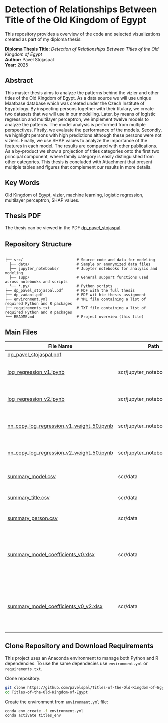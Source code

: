 # Detection of Relationships Between Title of the Old Kingdom of Egypt

This repository provides a overview of the code and selected visualizations created as part of my diploma thesis:

**Diploma Thesis Title:** *Detection of Relationships Between Titles of the Old Kingdom of Egypt*  
**Author:** Pavel Stojaspal  
**Year:** 2025

## Abstract

This master thesis aims to analyze the patterns behind the vizier and other titles of the Old Kingdom of Egypt. As a data source we will use unique Maatbase database which was created under the Czech Institute of Egyptology. By inspecting persons together with their titulary, we create two datasets that we will use in our modelling. Later, by means of logistic regression and multilayer perceptron, we implement twelve models to analyze the patterns. The model analysis is performed from multiple perspectives. Firstly, we evaluate the performance of the models. Secondly, we highlight persons with high predictions although these persons were not viziers. Finally, we use SHAP values to analyze the importance of the features in each model. The results are compared with other publications. As a by-product we show a projection of titles categories onto the first two principal component, where family category is easily distinguished from other categories. This thesis is concluded with Attachment that present multiple tables and figures that complement our results in more details.

## Key Words

Old Kingdom of Egypt, vizier, machine learning, logistic regression, multilayer perceptron, SHAP values.

## Thesis PDF
The thesis can be viewed in the PDF [dp_pavel_stojaspal](https://github.com/pavelspal/Titles-of-the-Old-Kingdom-of-Egypt/blob/main/dp_pavel_stojaspal.pdf).

## Repository Structure

```plaintext

├── src/                        # Source code and data for modeling
  ├── data/                     # Sample or anonymized data files
  ├── jupyter_notebooks/        # Jupyter notebooks for analysis and modeling
  ├── supp/                     # General support functions used across notebooks and scripts
  └── *.py/                     # Python scripts
├── dp_pavel_stojaspal.pdf      # PDF with the full thesis
├── dp_zadani.pdf               # PDF wit hte thesis assignment
├── environment.yml             # YML file containing a list of required Python and R packages
├── requirements.txt            # TXT file containing a list of required Python and R packages
└── README.md                   # Project overview (this file)
```

## Main Files

| File Name | Path | Description |
|---|---|---|
| [dp_pavel_stojaspal.pdf](https://github.com/pavelspal/Titles-of-the-Old-Kingdom-of-Egypt/blob/main/dp_pavel_stojaspal.pdf) |  | Thesis PDF |
| [log_regression_v1.ipynb](https://github.com/pavelspal/Titles-of-the-Old-Kingdom-of-Egypt/blob/main/scr/jupyter_notebook/R_script/log_regression_v1.ipynb) | scr/jupyter_notebook/R_script | Logistic models for feature version&nbsp;1 |
| [log_regression_v2.ipynb](https://github.com/pavelspal/Titles-of-the-Old-Kingdom-of-Egypt/blob/main/scr/jupyter_notebook/R_script/log_regression_v2.ipynb) | scr/jupyter_notebook/R_script | Logistic models for feature version&nbsp;2 |
| [nn_copy_log_regression_v1_weight_50.ipynb](https://github.com/pavelspal/Titles-of-the-Old-Kingdom-of-Egypt/blob/main/scr/jupyter_notebook/nn_copy_log_regression_v1_weight_50.ipynb) | scr/jupyter_notebook | MLP models for feature version&nbsp;1 |
| [nn_copy_log_regression_v2_weight_50.ipynb](https://github.com/pavelspal/Titles-of-the-Old-Kingdom-of-Egypt/blob/main/scr/jupyter_notebook/nn_copy_log_regression_v2_weight_50.ipynb) | scr/jupyter_notebook | MLP models for feature version&nbsp;2 |
| [summary_model.csv](https://github.com/pavelspal/Titles-of-the-Old-Kingdom-of-Egypt/blob/main/scr/data/summary_model.csv) | scr/data | CSV file with model summary |
| [summary_title.csv](https://github.com/pavelspal/Titles-of-the-Old-Kingdom-of-Egypt/blob/main/scr/data/summary_title.csv) | scr/data | CSV file with title summary |
| [summary_person.csv](https://github.com/pavelspal/Titles-of-the-Old-Kingdom-of-Egypt/blob/main/scr/data/summary_person.csv) | scr/data | CSV file with person summary |
| [summary_model_coefficients_v0.xlsx](https://github.com/pavelspal/Titles-of-the-Old-Kingdom-of-Egypt/blob/main/scr/data/summary_model_coefficients_v0.xlsx) | scr/data | Excel file with coefficient from logistic regression for feature version&nbsp;1 |
| [summary_model_coefficients_v0_v2.xlsx](https://github.com/pavelspal/Titles-of-the-Old-Kingdom-of-Egypt/blob/main/scr/data/summary_model_coefficients_v0_v2.xlsx) | scr/data | Excel file with coefficient from logistic regression for feature version&nbsp;2 |

## Clone Repository and Download Requirements

This project uses an Anaconda environment to manage both Python and R dependencies. To use the same dependecies use `environment.yml` or  `requirements.txt`.

Clone repository:
```bash
git clone https://github.com/pavelspal/Titles-of-the-Old-Kingdom-of-Egypt.git
cd Titles-of-the-Old-Kingdom-of-Egypt
```

Create the environment from `environment.yml` file:
```bash
conda env create -f environment.yml
conda activate titles_env
```
